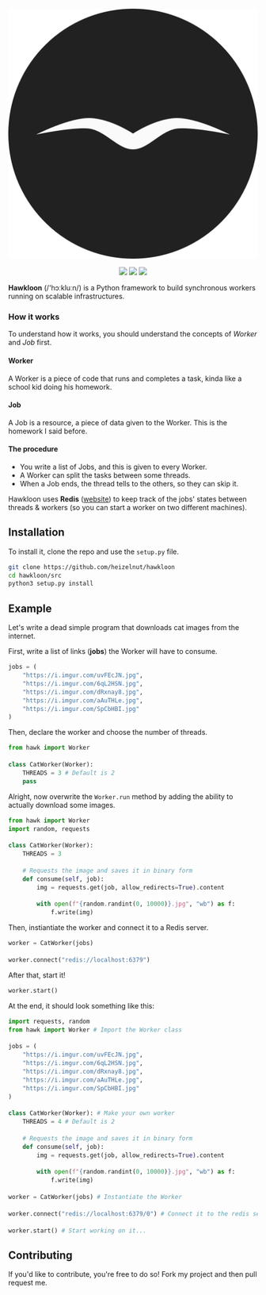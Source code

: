 <p id="header" align="center">
    <img id="logo" src="https://github.com/heizelnut/hawkloon/blob/master/assets/logo.svg">
    <div id="shields" align="center">
        <img id="license" src="https://img.shields.io/github/license/heizelnut/hawkloon.svg">
        <img id="code-size" src="https://img.shields.io/github/languages/code-size/heizelnut/hawkloon.svg?color=success&label=size">
        <img id="bruh-moments" src="https://img.shields.io/github/search/heizelnut/hawkloon/BRUH%20moment.svg?label=BRUH%20moments"> 
    </div>
</p>

**Hawkloon** (/'hɔːkluːn/) is a Python framework to build synchronous workers running on scalable infrastructures.

### How it works
To understand how it works, you should understand the concepts of _Worker_ and _Job_ first.

#### Worker
A Worker is a piece of code that runs and completes a task, kinda like a school kid doing his homework.

#### Job
A Job is a resource, a piece of data given to the Worker. This is the homework I said before.

#### The procedure
 - You write a list of Jobs, and this is given to every Worker.
 - A Worker can split the tasks between some threads.
 - When a Job ends, the thread tells to the others, so they can skip it.

Hawkloon uses **Redis** ([website][redis]) to keep track of the jobs' states between threads & workers (so you can start a worker on two different machines).

## Installation
To install it, clone the repo and use the `setup.py` file.
```bash
git clone https://github.com/heizelnut/hawkloon
cd hawkloon/src
python3 setup.py install
```

## Example
Let's write a dead simple program that downloads cat images from the internet.

First, write a list of links (**jobs**) the Worker will have to consume.
```python
jobs = (
    "https://i.imgur.com/uvFEcJN.jpg",
    "https://i.imgur.com/6qL2HSN.jpg",
    "https://i.imgur.com/dRxnay8.jpg",
    "https://i.imgur.com/aAuTHLe.jpg",
    "https://i.imgur.com/SpCbHBI.jpg"
)
```

Then, declare the worker and choose the number of threads.
```python
from hawk import Worker

class CatWorker(Worker):
    THREADS = 3 # Default is 2
    pass
```

Alright, now overwrite the `Worker.run` method by adding the ability to actually download some images.

```python
from hawk import Worker
import random, requests

class CatWorker(Worker):
    THREADS = 3
    
    # Requests the image and saves it in binary form
    def consume(self, job):
        img = requests.get(job, allow_redirects=True).content

        with open(f"{random.randint(0, 10000)}.jpg", "wb") as f:
            f.write(img)
```

Then, instiantiate the worker and connect it to a Redis server.

```python
worker = CatWorker(jobs)

worker.connect("redis://localhost:6379")
```

After that, start it!

```python
worker.start()
```

At the end, it should look something like this:

```python
import requests, random
from hawk import Worker # Import the Worker class

jobs = (
    "https://i.imgur.com/uvFEcJN.jpg",
    "https://i.imgur.com/6qL2HSN.jpg",
    "https://i.imgur.com/dRxnay8.jpg",
    "https://i.imgur.com/aAuTHLe.jpg",
    "https://i.imgur.com/SpCbHBI.jpg"
)

class CatWorker(Worker): # Make your own worker
    THREADS = 4 # Default is 2
    
    # Requests the image and saves it in binary form
    def consume(self, job):
        img = requests.get(job, allow_redirects=True).content

        with open(f"{random.randint(0, 10000)}.jpg", "wb") as f:
            f.write(img)

worker = CatWorker(jobs) # Instantiate the Worker

worker.connect("redis://localhost:6379/0") # Connect it to the redis server
 
worker.start() # Start working on it...
```

## Contributing
If you'd like to contribute, you're free to do so! Fork my project and then pull request me.

<!-- MD Links -->
[redis]: https://redis.io
